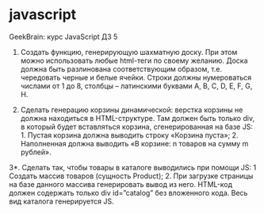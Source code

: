 # javascript
GeekBrain: курс JavaScript
ДЗ 5

1. Создать функцию, генерирующую шахматную доску. При этом можно использовать любые html-теги по своему желанию. Доска должна быть разлинована соответствующим образом, т.е. чередовать черные и белые ячейки. Строки должны нумероваться числами от 1 до 8, столбцы – латинскими буквами A, B, C, D, E, F, G, H.

2. Сделать генерацию корзины динамической: верстка корзины не должна находиться в HTML-структуре. Там должен быть только div, в который будет вставляться корзина, сгенерированная на базе JS: 1. Пустая корзина должна выводить строку «Корзина пуста»; 2. Наполненная должна выводить «В корзине: n товаров на сумму m рублей».

3*. Сделать так, чтобы товары в каталоге выводились при помощи JS:
1 Создать массив товаров (сущность Product);
2. При загрузке страницы на базе данного массива генерировать вывод из него. HTML-код должен содержать только div id=”catalog” без вложенного кода. Весь вид каталога генерируется JS.

